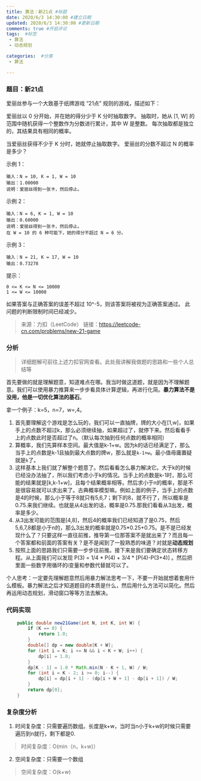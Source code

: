 ```yaml
---
title: 算法：新21点 #标题
date: 2020/6/3 14:30:00 #建立日期
updated: 2020/6/3 14:30:00 #更新日期
comments: true #开启评论
tags:  #标签
 - 算法 
 - 动态规划

categories:  #分类
 - 算法

---
```


### 题目：新21点

爱丽丝参与一个大致基于纸牌游戏 “21点” 规则的游戏，描述如下：

爱丽丝以 0 分开始，并在她的得分少于 K 分时抽取数字。 抽取时，她从 [1, W] 的范围中随机获得一个整数作为分数进行累计，其中 W 是整数。 每次抽取都是独立的，其结果具有相同的概率。

当爱丽丝获得不少于 K 分时，她就停止抽取数字。 爱丽丝的分数不超过 N 的概率是多少？

示例 1：

```
输入：N = 10, K = 1, W = 10
输出：1.00000
说明：爱丽丝得到一张卡，然后停止。
```

示例 2：

```
输入：N = 6, K = 1, W = 10
输出：0.60000
说明：爱丽丝得到一张卡，然后停止。
在 W = 10 的 6 种可能下，她的得分不超过 N = 6 分。
```


示例 3：

```
输入：N = 21, K = 17, W = 10
输出：0.73278
```


提示：

```
0 <= K <= N <= 10000
1 <= W <= 10000
```


如果答案与正确答案的误差不超过 10^-5，则该答案将被视为正确答案通过。
此问题的判断限制时间已经减少。

> 来源：力扣（LeetCode）
> 链接：https://leetcode-cn.com/problems/new-21-game

### 分析

>详细题解可前往上述力扣官网查看。此处我讲解我做题的思路和一些个人总结等

首先要做的就是理解题意，知道难点在哪。我当时做这道题，就是因为不理解题意。我们可以使用暴力推算来一步步看具体计算逻辑，再进行化简。**暴力算法不是没用，他是一切优化算法的基石**。

拿一个例子：k=5，n=7，w=,4。

1. 首先要理解这个游戏是怎么玩的，我们可以一直抽牌，牌的大小在[1,w]，如果手上的点数不超过k，那么必须继续抽，如果超过了，就停下来。然后看看手上的点数此时是否超过了n。（默认每次抽到任何点数的概率相同）
2. 算概率，我们先算样本空间。最大值是k-1+w。因为k的话已经满足了，那么当手上的点数是k-1且抽到最大点数的牌w，那么就是`k-1+w`。最小值毋庸置疑就是`k`了。
3. 这样基本上我们就了解整个题意了。然后看看怎么暴力解决它。大于k的时候已经没办法抽了，所以我们考虑小于k的情况。当手上的点数是k-1时，那么可能的结果就是[k,k-1+w]，且每个结果概率相等。然后求小于n的概率，那是不是很容易就可以求出来了。古典概率模型嘛。例如上面的例子，当手上的点数是4的时候，那么小于等于8就只有5,6,7；剩下的8，就不行了，所以概率是0.75.来我们继续。也就是从4出发的话，概率是0.75.那我们看看从3出发，概率是多少。
4. 从3出发可能的范围是[4,8]，然后4的概率我们已经知道了是0.75，然后5,6,7,8都是小于n的，那么3出发的概率就是0.75*0.25+0.75。是不是已经发现什么了？只要这样一直往前推，推导第一位那答案不是就出来了？而且每一个答案都和前面的答案有关？是不是闻到了一股熟悉的味道？对就是**动态规划**
5. 按照上面的思路我们只需要一步步往前推。接下来是我们要确定状态转移方程。从上面我们可以发现 P(3) = 1/4 * P(4) + 3/4 * [P(4)-P(3+4)] 。然后把里面一些数字用循环的i变量和参数代替就可以了。

个人思考：一定要先理解题意然后用暴力解法思考一下，不要一开始就想着套用什么模板。暴力解法之后才知道题目的本质是什么，然后用什么方法可以简化。然后再运用动态规划，滑动窗口等等方法去解决。

### 代码实现

```java
    public double new21Game(int N, int K, int W) {
        if (K == 0) {
            return 1.0;
        }
        double[] dp = new double[K + W];
        for (int i = K; i <= N && i < K + W; i++) {
            dp[i] = 1.0;
        }
        dp[K - 1] = 1.0 * Math.min(N - K + 1, W) / W;
        for (int i = K - 2; i >= 0; i--) {
            dp[i] = dp[i + 1] - (dp[i + W + 1] - dp[i + 1]) / W;
        }
        return dp[0];
    }


```



### 复杂度分析

1. 时间复杂度：只需要遍历数组。长度是k+w，当时当n小于k+w的时候只需要遍历到n就行，剩下都是0.

> 时间复杂度：O(min（n，k+w)）

2. 空间复杂度：只需要一个数组

> 空间复杂度：O(k+w)

